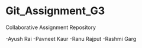 # Git_Assignment_G3
Collaborative Assignment Repository

-Ayush Rai
-Pavneet Kaur
-Ranu Rajput
-Rashmi Garg
